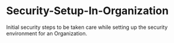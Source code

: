 # Security-Setup-In-Organization
Initial security steps to be taken care while setting up the security environment for an Organization.
